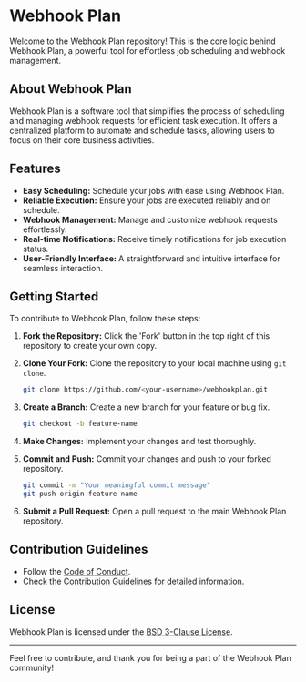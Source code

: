 # Webhook Plan

Welcome to the Webhook Plan repository! This is the core logic behind Webhook Plan, a powerful tool for effortless job scheduling and webhook management.

## About Webhook Plan

Webhook Plan is a software tool that simplifies the process of scheduling and managing webhook requests for efficient task execution. It offers a centralized platform to automate and schedule tasks, allowing users to focus on their core business activities.

## Features

- **Easy Scheduling:** Schedule your jobs with ease using Webhook Plan.
- **Reliable Execution:** Ensure your jobs are executed reliably and on schedule.
- **Webhook Management:** Manage and customize webhook requests effortlessly.
- **Real-time Notifications:** Receive timely notifications for job execution status.
- **User-Friendly Interface:** A straightforward and intuitive interface for seamless interaction.

## Getting Started

To contribute to Webhook Plan, follow these steps:

1. **Fork the Repository:** Click the 'Fork' button in the top right of this repository to create your own copy.

2. **Clone Your Fork:** Clone the repository to your local machine using `git clone`.

   ```bash
   git clone https://github.com/<your-username>/webhookplan.git
   ```

3. **Create a Branch:** Create a new branch for your feature or bug fix.

   ```bash
   git checkout -b feature-name
   ```

4. **Make Changes:** Implement your changes and test thoroughly.

5. **Commit and Push:** Commit your changes and push to your forked repository.

   ```bash
   git commit -m "Your meaningful commit message"
   git push origin feature-name
   ```

6. **Submit a Pull Request:** Open a pull request to the main Webhook Plan repository.

## Contribution Guidelines

- Follow the [Code of Conduct](CODE_OF_CONDUCT.md).
- Check the [Contribution Guidelines](CONTRIBUTING.md) for detailed information.

## License

Webhook Plan is licensed under the [BSD 3-Clause License](LICENSE).

---

Feel free to contribute, and thank you for being a part of the Webhook Plan community!
